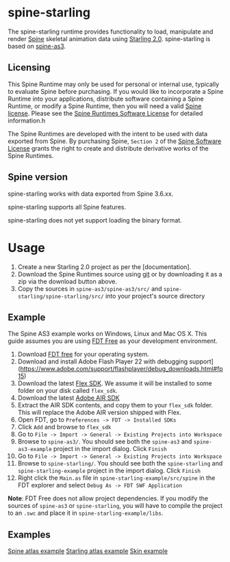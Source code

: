 # spine-starling

The spine-starling runtime provides functionality to load, manipulate and render [Spine](http://esotericsoftware.com) skeletal animation data using [Starling 2.0](http://gamua.com/starling/). spine-starling is based on [spine-as3](https://github.com/EsotericSoftware/spine-runtimes/tree/master/spine-as3).

## Licensing

This Spine Runtime may only be used for personal or internal use, typically to evaluate Spine before purchasing. If you would like to incorporate a Spine Runtime into your applications, distribute software containing a Spine Runtime, or modify a Spine Runtime, then you will need a valid [Spine license](https://esotericsoftware.com/spine-purchase). Please see the [Spine Runtimes Software License](http://esotericsoftware.com/git/spine-runtimes/blob/LICENSE) for detailed information.h

The Spine Runtimes are developed with the intent to be used with data exported from Spine. By purchasing Spine, `Section 2` of the [Spine Software License](https://esotericsoftware.com/files/license.txt) grants the right to create and distribute derivative works of the Spine Runtimes.

## Spine version

spine-starling works with data exported from Spine 3.6.xx.

spine-starling supports all Spine features.

spine-starling does not yet support loading the binary format.

# Usage
1. Create a new Starling 2.0 project as per the [documentation].
2. Download the Spine Runtimes source using [git](https://help.github.com/articles/set-up-git) or by downloading it as a zip via the download button above.
3. Copy the sources in `spine-as3/spine-as3/src/` and `spine-starling/spine-starling/src/` into your project's source directory

## Example
The Spine AS3 example works on Windows, Linux and Mac OS X. This guide assumes you are using [FDT Free](http://fdt.powerflasher.com/) as your development environment.

1. Download [FDT free](http://fdt.powerflasher.com/buy-download/) for your operating system.
3. Download and install Adobe Flash Player 22 with debugging support](https://www.adobe.com/support/flashplayer/debug_downloads.html#fp15)
2. Download the latest [Flex SDK](http://www.adobe.com/devnet/flex/flex-sdk-download.html). We assume it will be installed to some folder on your disk called `flex_sdk`.
3. Download the latest [Adobe AIR SDK](http://www.adobe.com/devnet/air/air-sdk-download.html)
4. Extract the AIR SDK contents, and copy them to your `flex_sdk` folder. This will replace the Adobe AIR version shipped with Flex.
5. Open FDT, go to `Preferences -> FDT -> Installed SDKs`
6. Click `Add` and browse to `flex_sdk`
7. Go to `File -> Import -> General -> Existing Projects into Workspace`
6. Browse to `spine-as3/`. You should see both the `spine-as3` and `spine-as3-example` project in the import dialog. Click `Finish`
7. Go to `File -> Import -> General -> Existing Projects into Workspace`
6. Browse to `spine-starling/`. You should see both the `spine-starling` and `spine-starling-example` project in the import dialog. Click `Finish`
8. Right click the `Main.as` file in `spine-starling-example/src/spine` in the FDT explorer and select `Debug As -> FDT SWF Application`

**Note**: FDT Free does not allow project dependencies. If you modify the sources of `spine-as3` or `spine-starling`, you will have to compile the project to an `.swc` and place it in `spine-starling-example/libs`.

## Examples

[Spine atlas example](spine-starling-example/src/AtlasExample.as#L21)
[Starling atlas example](spine-starling-example/src/StarlingAtlasExample.as#L18)
[Skin example](spine-starling-example/src/GoblinsExample.as#L21)
